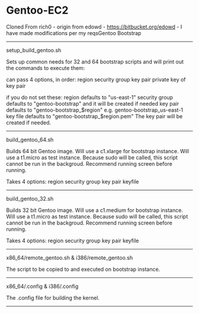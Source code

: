 Gentoo-EC2
==========

Cloned From rich0 - origin from edowd - https://bitbucket.org/edowd - I have made modifications per my reqsGentoo Bootstrap

--------------------------------------------------------------------------------

setup_build_gentoo.sh

Sets up common needs for 32 and 64 bootstrap scripts and will print out the 
commands to execute them:

can pass 4 options, in order:
region
security group
key pair
private key of key pair

if you do not set these:
region defaults to "us-east-1"
security group defaults to "gentoo-bootstrap" and it will be created if needed
key pair defaults to "gentoo-bootstrap_$region" e.g. gentoo-bootstrap_us-east-1
key file defaults to "gentoo-bootstrap_$region.pem"
The key pair will be created if needed.

--------------------------------------------------------------------------------

build_gentoo_64.sh

Builds 64 bit Gentoo image. Will use a c1.xlarge for bootstrap instance.
Will use a t1.micro as test instance.
Because sudo will be called, this script cannot be run in the backgroud.
Recommend running screen before running.

Takes 4 options:
region 
security group
key pair
keyfile

--------------------------------------------------------------------------------

build_gentoo_32.sh

Builds 32 bit Gentoo image. Will use a c1.medium for bootstrap instance.
Will use a t1.micro as test instance.
Because sudo will be called, this script cannot be run in the backgroud.
Recommend running screen before running.

Takes 4 options:
region 
security group
key pair
keyfile

--------------------------------------------------------------------------------

x86_64/remote_gentoo.sh & i386/remote_gentoo.sh

The script to be copied to and executed on bootstrap instance.

--------------------------------------------------------------------------------

x86_64/.config & i386/.config

The .config file for building the kernel.

--------------------------------------------------------------------------------

